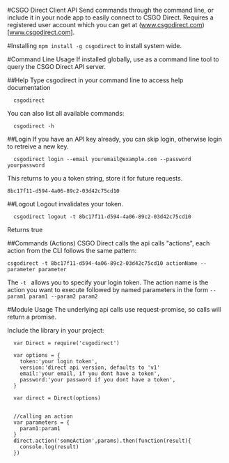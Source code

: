 #CSGO Direct Client API
Send commands through the command line, or include it in your node app to easily connect to CSGO Direct.
Requires a registered user account which you can get at (www.csgodirect.com)[www.csgodirect.com].

#Installing
`npm install -g csgodirect` to install system wide.

#Command Line Usage
If installed globally, use as a command line tool to query the CSGO Direct API server. 

##Help
Type csgodirect in your command line to access help documentation

```
  csgodirect
```

You can also list all available commands:

```
  csgodirect -h
```
##Login
If you have an API key already, you can skip login, otherwise login to retreive a new key.

```
  csgodirect login --email youremail@example.com --password yourpassword 

```
This returns to you a token string, store it for future requests. 

`8bc17f11-d594-4a06-89c2-03d42c75cd10`

##Logout
Logout invalidates your token.

```
  csgodirect logout -t 8bc17f11-d594-4a06-89c2-03d42c75cd10

```
Returns true

##Commands (Actions)
CSGO Direct calls the api calls "actions", each action from the CLI follows the same pattern:

`csgodirect -t 8bc17f11-d594-4a06-89c2-03d42c75cd10 actionName --parameter parameter `

The `-t ` allows you to specify your login token. The action name is the action you want to execute followed by 
named parameters in the form `--param1 param1 --param2 param2`

#Module Usage
The underlying api calls use request-promise, so calls will return a promise. 

Include the library in your project:
```
  var Direct = require('csgodirect')

  var options = {
    token:'your login token',
    version:'direct api version, defaults to 'v1'
    email:'your email, if you dont have a token',
    password:'your password if you dont have a token',
  }

  var direct = Direct(options)


  //calling an action
  var parameters = {
    param1:param1
  }
  direct.action('someAction',params).then(function(result){
    console.log(result)
  })
```
